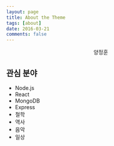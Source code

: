 ```yaml
---
layout: page
title: About the Theme
tags: [about]
date: 2016-03-21
comments: false
---
```

    
<center>양정훈</center>

## 관심 분야
* Node.js
* React
* MongoDB
* Express
* 철학
* 역사
* 음악
* 일상

